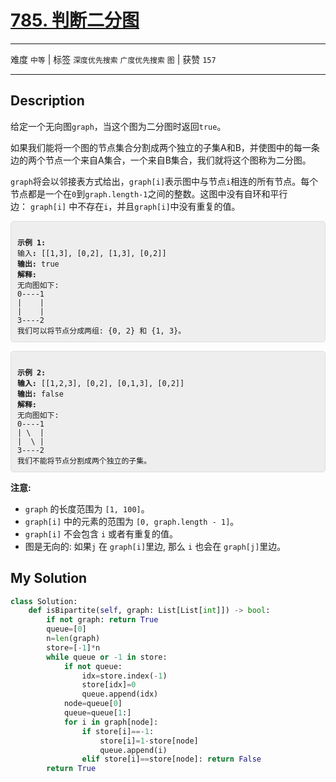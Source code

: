 # [785. 判断二分图](https://leetcode-cn.com/problems/is-graph-bipartite/)

---

难度 `中等` | 标签 `深度优先搜索` `广度优先搜索` `图`  | 获赞 `157`

---

## Description

<style>
section pre{
    background-color: #eee;
    border: 1px solid #ddd;
    padding:10px;
    border-radius: 5px;
}
</style>
<section>
<p>给定一个无向图<code>graph</code>，当这个图为二分图时返回<code>true</code>。</p>
<p>如果我们能将一个图的节点集合分割成两个独立的子集A和B，并使图中的每一条边的两个节点一个来自A集合，一个来自B集合，我们就将这个图称为二分图。</p>
<p><code>graph</code>将会以邻接表方式给出，<code>graph[i]</code>表示图中与节点<code>i</code>相连的所有节点。每个节点都是一个在<code>0</code>到<code>graph.length-1</code>之间的整数。这图中没有自环和平行边：&nbsp;<code>graph[i]</code>&nbsp;中不存在<code>i</code>，并且<code>graph[i]</code>中没有重复的值。</p>
<pre><code>
<strong>示例 1:</strong>
输入<strong>:</strong> [[1,3], [0,2], [1,3], [0,2]]
<strong>输出:</strong> true
<strong>解释:</strong> 
无向图如下:
0----1
|    |
|    |
3----2
我们可以将节点分成两组: {0, 2} 和 {1, 3}。
</code></pre>
<pre><code>
<strong>示例 2:</strong>
<strong>输入:</strong> [[1,2,3], [0,2], [0,1,3], [0,2]]
<strong>输出:</strong> false
<strong>解释:</strong> 
无向图如下:
0----1
| \  |
|  \ |
3----2
我们不能将节点分割成两个独立的子集。
</code></pre>
<p><strong>注意:</strong></p>
<ul>
	<li><code>graph</code> 的长度范围为 <code>[1, 100]</code>。</li>
	<li><code>graph[i]</code> 中的元素的范围为 <code>[0, graph.length - 1]</code>。</li>
	<li><code>graph[i]</code> 不会包含 <code>i</code> 或者有重复的值。</li>
	<li>图是无向的: 如果<code>j</code> 在 <code>graph[i]</code>里边, 那么 <code>i</code> 也会在 <code>graph[j]</code>里边。</li>
</ul>
</section>

## My Solution

```python
class Solution:
    def isBipartite(self, graph: List[List[int]]) -> bool:
        if not graph: return True
        queue=[0]
        n=len(graph)
        store=[-1]*n
        while queue or -1 in store:
            if not queue: 
                idx=store.index(-1)
                store[idx]=0
                queue.append(idx)
            node=queue[0]
            queue=queue[1:]
            for i in graph[node]:
                if store[i]==-1: 
                    store[i]=1-store[node]
                    queue.append(i)
                elif store[i]==store[node]: return False
        return True
```

